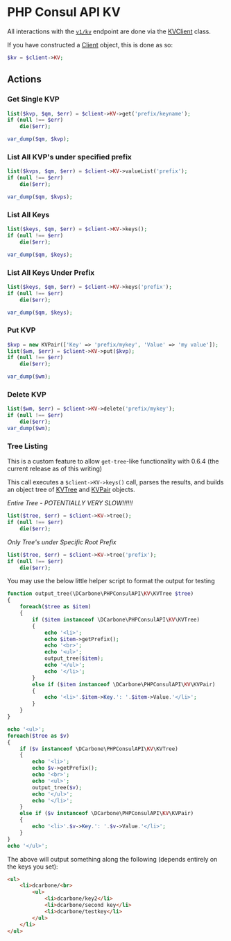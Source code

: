 # PHP Consul API KV

All interactions with the [`v1/kv`](https://www.consul.io/docs/agent/http/kv.html) endpoint are done
via the [KVClient](./src/KV/KVClient.php) class.

If you have constructed a [Client](./src/Client.php) object, this is done as so:

```php
$kv = $client->KV;
```

## Actions

### Get Single KVP

```php
list($kvp, $qm, $err) = $client->KV->get('prefix/keyname');
if (null !== $err)
    die($err);

var_dump($qm, $kvp);
```

### List All KVP's under specified prefix

```php
list($kvps, $qm, $err) = $client->KV->valueList('prefix');
if (null !== $err)
    die($err);

var_dump($qm, $kvps);
```

### List All Keys

```php
list($keys, $qm, $err) = $client->KV->keys();
if (null !== $err)
    die($err);

var_dump($qm, $keys);
```

### List All Keys Under Prefix

```php
list($keys, $qm, $err) = $client->KV->keys('prefix');
if (null !== $err)
    die($err);

var_dump($qm, $keys);
```

### Put KVP

```php
$kvp = new KVPair(['Key' => 'prefix/mykey', 'Value' => 'my value']);
list($wm, $err) = $client->KV->put($kvp);
if (null !== $err)
    die($err);

var_dump($wm);
```

### Delete KVP

```php
list($wm, $err) = $client->KV->delete('prefix/mykey');
if (null !== $err)
    die($err);
var_dump($wm);

```

### Tree Listing

This is a custom feature to allow `get-tree`-like functionality with 0.6.4 (the current release as of this writing)

This call executes a `$client->KV->keys()` call, parses the results, and builds an object tree of
[KVTree](./src/KV/KVTree.php) and [KVPair](./src/KV/KVPair.php) objects.

*Entire Tree - POTENTIALLY VERY SLOW!!!!!!*
```php
list($tree, $err) = $client->KV->tree();
if (null !== $err)
    die($err);

```

*Only Tree's under Specific Root Prefix*

```php
list($tree, $err) = $client->KV->tree('prefix');
if (null !== $err)
    die($err);
```

You may use the below little helper script to format the output for testing

```php
function output_tree(\DCarbone\PHPConsulAPI\KV\KVTree $tree)
{
    foreach($tree as $item)
    {
        if ($item instanceof \DCarbone\PHPConsulAPI\KV\KVTree)
        {
            echo '<li>';
            echo $item->getPrefix();
            echo '<br>';
            echo '<ul>';
            output_tree($item);
            echo '</ul>';
            echo '</li>';
        }
        else if ($item instanceof \DCarbone\PHPConsulAPI\KV\KVPair)
        {
            echo '<li>'.$item->Key.': '.$item->Value.'</li>';
        }
    }
}

echo '<ul>';
foreach($tree as $v)
{
    if ($v instanceof \DCarbone\PHPConsulAPI\KV\KVTree)
    {
        echo '<li>';
        echo $v->getPrefix();
        echo '<br>';
        echo '<ul>';
        output_tree($v);
        echo '</ul>';
        echo '</li>';
    }
    else if ($v instanceof \DCarbone\PHPConsulAPI\KV\KVPair)
    {
        echo '<li>'.$v->Key.': '.$v->Value.'</li>';
    }
}
echo '</ul>';
```

The above will output something along the following (depends entirely on the keys you set):

```html
<ul>
    <li>dcarbone/<br>
        <ul>
            <li>dcarbone/key2</li>
            <li>dcarbone/second key</li>
            <li>dcarbone/testkey</li>
        </ul>
    </li>
</ul>
```
